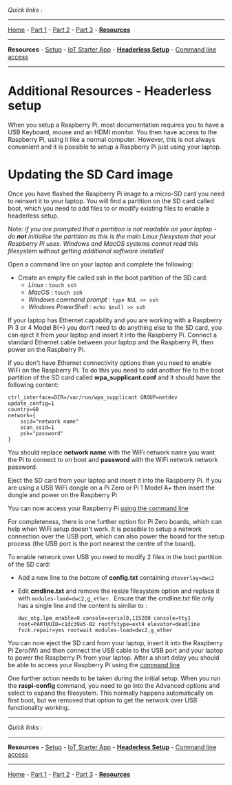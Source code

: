 *Quick links :*
***
[Home](/README.md) - [Part 1](/part1/README.md) - [Part 2](/part2/README.md) - [Part 3](/part3/README.md) - [**Resources**](/additionalResources/README.md)
***
**Resources** - [Setup](PREREQUISITES_AND_SETUP.md) - [IoT Starter App](IOT_STARTER_APP.md) - [**Headerless Setup**](HEADERLESS_SETUP.md) - [Command line access](COMMAND_LINE_ACCESS.md)
***

# Additional Resources - Headerless setup

When you setup a Raspberry Pi, most documentation requires you to have a USB Keyboard, mouse and an HDMI monitor.  You then have access to the Raspberry Pi, using it like a normal computer.  However, this is not always convenient and it is possible to setup a Raspberry Pi just using your laptop.

# Updating the SD Card image

Once you have flashed the Raspberry Pi image to a micro-SD card you need to reinsert it to your laptop.  You will find a partition on the SD card called boot, which you need to add files to or modify existing files to enable a headerless setup.

Note: *if you are prompted that a partition is not readable on your laptop - do **not** initialise the partition as this is the main Linux filesystem that your Raspberry Pi uses.  Windows and MacOS systems cannot read this filesystem without getting additional software installed*

Open a command line on your laptop and complete the following:

- Create an empty file called ssh in the boot partition of the SD card:
  - *Linux* : ```touch ssh```
  - *MacOS* : ```touch ssh```
  - *Windows command prompt* :  ```type NUL >> ssh```
  - *Windows PowerShell* : ```echo $null >> ssh```

If your laptop has Ethernet capability and you are working with a Raspberry Pi 3 or 4 Model B(+) you don't need to do anything else to the SD card, you can eject it from your laptop and insert it into the Raspberry Pi.  Connect a standard Ethernet cable between your laptop and the Raspberry Pi, then power on the Raspberry Pi.

If you don't have Ethernet connectivity options then you need to enable WiFi on the Raspberry Pi.  To do this you need to add another file to the boot partition of the SD card called **wpa_supplicant.conf** and it should have the following content:

```text
ctrl_interface=DIR=/var/run/wpa_supplicant GROUP=netdev
update_config=1
country=GB
network={
    ssid="network name"
    scan_ssid=1
    psk="password"
}
```

You should replace **network name** with the WiFi network name you want the Pi to connect to on boot and **password** with the WiFi network network password.

Eject the SD card from your laptop and insert it into the Raspberry Pi.  If you are using a USB WiFi dongle on a Pi Zero or Pi 1 Model A+ then insert the dongle and power on the Raspberry Pi

You can now access your Raspberry Pi [using the command line](COMMAND_LINE_ACCESS.md)

For completeness, there is one further option for Pi Zero boards, which can help when WiFi setup doesn't work.  It is possible to setup a network connection over the USB port, which can also power the board for the setup process (the USB port is the port nearest the centre of the board).

To enable network over USB you need to modify 2 files in the boot partition of the SD card:

- Add a new line to the bottom of **config.txt** containing ```dtoverlay=dwc2```
- Edit **cmdline.txt** and remove the resize filesystem option and replace it with ```modules-load=dwc2,g_ether```.  Ensure that the cmdline.txt file only has a single line and the content is similar to :

    ```
    dwc_otg.lpm_enable=0 console=serial0,115200 console=tty1 root=PARTUUID=c1dc39e5-02 rootfstype=ext4 elevator=deadline fsck.repair=yes rootwait modules-load=dwc2,g_ether
    ```

You can now eject the SD card from your laptop, insert it into the Raspberry Pi Zero(W) and then connect the USB cable to the USB port and your laptop to power the Raspberry Pi from your laptop. After a short delay you should be able to access your Raspberry Pi using the [command line](COMMAND_LINE_ACCESS.md)

One further action needs to be taken during the initial setup.  When you run the **raspi-config** command, you need to go into the Advanced options and select to expand the filesystem.  This normally happens automatically on first boot, but we removed that option to get the network over USB functionality working.

***
*Quick links :*
***
**Resources** - [Setup](PREREQUISITES_AND_SETUP.md) - [IoT Starter App](IOT_STARTER_APP.md) - [**Headerless Setup**](HEADERLESS_SETUP.md) - [Command line access](COMMAND_LINE_ACCESS.md)
***
[Home](/README.md) - [Part 1](/part1/README.md) - [Part 2](/part2/README.md) - [Part 3](/part3/README.md) - [**Resources**](/additionalResources/README.md)
